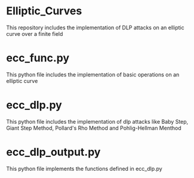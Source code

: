 # Elliptic_Curves
This repository includes the implementation of DLP attacks on an elliptic curve over a finite field

# ecc_func.py
This python file includes the implementation of basic operations on an elliptic curve 

# ecc_dlp.py
This python file includes the implementation of dlp attacks like Baby Step, Giant Step Method, Pollard's Rho Method and Pohlig-Hellman Menthod

# ecc_dlp_output.py
This python file implements the functions defined in ecc_dlp.py

